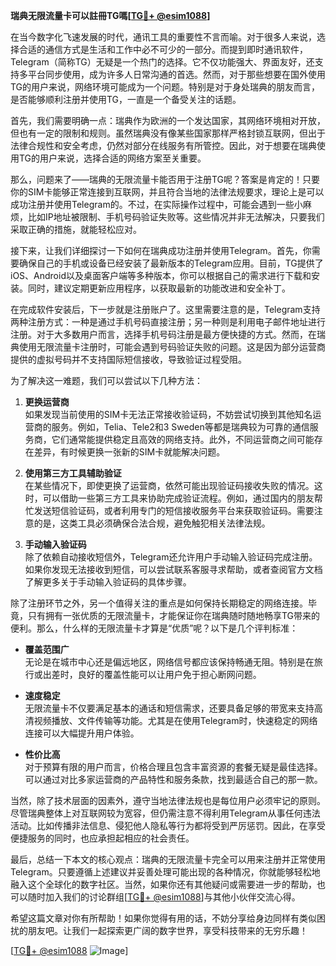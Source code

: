 **瑞典无限流量卡可以註冊TG嗎[[TG💪+ @esim1088](https://t.me/s/esim1088)]**

在当今数字化飞速发展的时代，通讯工具的重要性不言而喻。对于很多人来说，选择合适的通信方式是生活和工作中必不可少的一部分。而提到即时通讯软件，Telegram（简称TG）无疑是一个热门的选择。它不仅功能强大、界面友好，还支持多平台同步使用，成为许多人日常沟通的首选。然而，对于那些想要在国外使用TG的用户来说，网络环境可能成为一个问题。特别是对于身处瑞典的朋友而言，是否能够顺利注册并使用TG，一直是一个备受关注的话题。

首先，我们需要明确一点：瑞典作为欧洲的一个发达国家，其网络环境相对开放，但也有一定的限制和规则。虽然瑞典没有像某些国家那样严格封锁互联网，但出于法律合规性和安全考虑，仍然对部分在线服务有所管控。因此，对于想要在瑞典使用TG的用户来说，选择合适的网络方案至关重要。

那么，问题来了——瑞典的无限流量卡能否用于注册TG呢？答案是肯定的！只要你的SIM卡能够正常连接到互联网，并且符合当地的法律法规要求，理论上是可以成功注册并使用Telegram的。不过，在实际操作过程中，可能会遇到一些小麻烦，比如IP地址被限制、手机号码验证失败等。这些情况并非无法解决，只要我们采取正确的措施，就能轻松应对。

接下来，让我们详细探讨一下如何在瑞典成功注册并使用Telegram。首先，你需要确保自己的手机或设备已经安装了最新版本的Telegram应用。目前，TG提供了iOS、Android以及桌面客户端等多种版本，你可以根据自己的需求进行下载和安装。同时，建议定期更新应用程序，以获取最新的功能改进和安全补丁。

在完成软件安装后，下一步就是注册账户了。这里需要注意的是，Telegram支持两种注册方式：一种是通过手机号码直接注册；另一种则是利用电子邮件地址进行注册。对于大多数用户而言，选择手机号码注册是最方便快捷的方式。然而，在瑞典使用无限流量卡注册时，可能会遇到号码验证失败的问题。这是因为部分运营商提供的虚拟号码并不支持国际短信接收，导致验证过程受阻。

为了解决这一难题，我们可以尝试以下几种方法：

1. **更换运营商**  
   如果发现当前使用的SIM卡无法正常接收验证码，不妨尝试切换到其他知名运营商的服务。例如，Telia、Tele2和3 Sweden等都是瑞典较为可靠的通信服务商，它们通常能提供稳定且高效的网络支持。此外，不同运营商之间可能存在差异，有时候更换一张新的SIM卡就能解决问题。

2. **使用第三方工具辅助验证**  
   在某些情况下，即使更换了运营商，依然可能出现验证码接收失败的情况。这时，可以借助一些第三方工具来协助完成验证流程。例如，通过国内的朋友帮忙发送短信验证码，或者利用专门的短信接收服务平台来获取验证码。需要注意的是，这类工具必须确保合法合规，避免触犯相关法律法规。

3. **手动输入验证码**  
   除了依赖自动接收短信外，Telegram还允许用户手动输入验证码完成注册。如果你发现无法接收到短信，可以尝试联系客服寻求帮助，或者查阅官方文档了解更多关于手动输入验证码的具体步骤。

除了注册环节之外，另一个值得关注的重点是如何保持长期稳定的网络连接。毕竟，只有拥有一张优质的无限流量卡，才能保证你在瑞典随时随地畅享TG带来的便利。那么，什么样的无限流量卡才算是“优质”呢？以下是几个评判标准：

- **覆盖范围广**  
  无论是在城市中心还是偏远地区，网络信号都应该保持畅通无阻。特别是在旅行或出差时，良好的覆盖性能可以让用户免于担心断网问题。

- **速度稳定**  
  无限流量卡不仅要满足基本的通话和短信需求，还要具备足够的带宽来支持高清视频播放、文件传输等功能。尤其是在使用Telegram时，快速稳定的网络连接可以大幅提升用户体验。

- **性价比高**  
  对于预算有限的用户而言，价格合理且包含丰富资源的套餐无疑是最佳选择。可以通过对比多家运营商的产品特性和服务条款，找到最适合自己的那一款。

当然，除了技术层面的因素外，遵守当地法律法规也是每位用户必须牢记的原则。尽管瑞典整体上对互联网较为宽容，但仍需注意不得利用Telegram从事任何违法活动。比如传播非法信息、侵犯他人隐私等行为都将受到严厉惩罚。因此，在享受便捷服务的同时，也应承担起相应的社会责任。

最后，总结一下本文的核心观点：瑞典的无限流量卡完全可以用来注册并正常使用Telegram。只要遵循上述建议并妥善处理可能出现的各种情况，你就能够轻松地融入这个全球化的数字社区。当然，如果你还有其他疑问或需要进一步的帮助，也可以随时加入我们的讨论群组[[TG💪+ @esim1088](https://t.me/s/esim1088)]与其他小伙伴交流心得。

希望这篇文章对你有所帮助！如果你觉得有用的话，不妨分享给身边同样有类似困扰的朋友吧。让我们一起探索更广阔的数字世界，享受科技带来的无穷乐趣！

[[TG💪+ @esim1088](https://t.me/s/esim1088) ![Image](https://i.postimg.cc/4NQfJmqS/Snipaste-2025-05-13-00-14-12.png)]